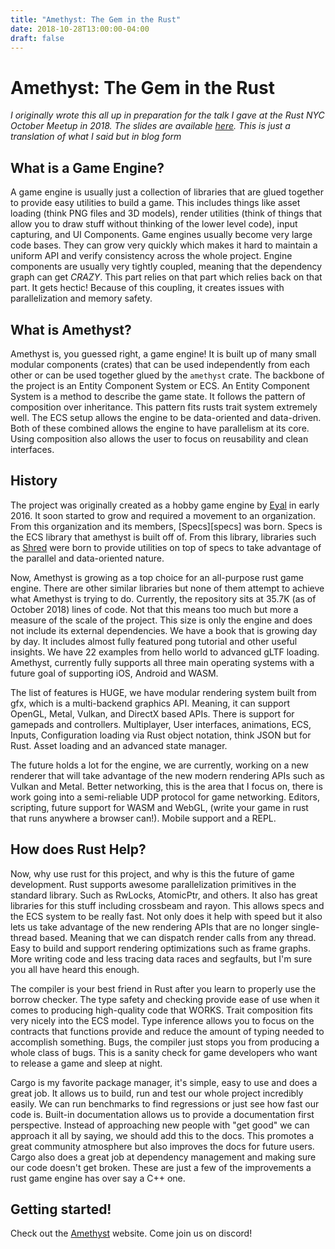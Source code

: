 ```yaml
---
title: "Amethyst: The Gem in the Rust"
date: 2018-10-28T13:00:00-04:00
draft: false
---
```


# Amethyst: The Gem in the Rust

_I originally wrote this all up in preparation for the talk I gave at the Rust NYC October Meetup in 2018. The slides are available 
[here][slides]. This is just a translation of what I said but in blog form_

[slides]: https://www.slideshare.net/LucioFranco/amethyst-the-gem-in-the-rust-120999299

## What is a Game Engine?

A game engine is usually just a collection of libraries that are glued together to provide easy utilities to build a game. This includes things like asset loading (think PNG files and 3D models), render utilities (think of things that allow you to draw stuff without thinking of the lower level code), input capturing, and UI Components. Game engines usually become very large code bases. They can grow very quickly which makes it hard to maintain a uniform API and verify consistency across the whole project. Engine components are usually very tightly coupled, meaning that the dependency graph can get _CRAZY_. This part relies on that part which relies back on that part. It gets hectic! Because of this coupling, it creates issues with parallelization and memory safety.

## What is Amethyst?

Amethyst is, you guessed right, a game engine! It is built up of many small modular components (crates) that can be used independently from each other or can be used together glued by the `amethyst` crate. The backbone of the project is an Entity Component System or ECS. An Entity Component System is a method to describe the game state. It follows the pattern of composition over inheritance. This pattern fits rusts trait system extremely well. The ECS setup allows the engine to be data-oriented and data-driven. Both of these combined allows the engine to have parallelism at its core. Using composition also allows the user to focus on reusability and clean interfaces.

## History

The project was originally created as a hobby game engine by [Eyal][eyal] in early 2016. It soon started to grow and required a movement to an organization. From this organization and its members, [Specs][specs] was born. Specs is the ECS library that amethyst is built off of. From this library, libraries such as [Shred][shred] were born to provide utilities on top of specs to take advantage of the parallel and data-oriented nature.

Now, Amethyst is growing as a top choice for an all-purpose rust game engine. There are other similar libraries but none of them attempt to achieve what Amethyst is trying to do. Currently, the repository sits at 35.7K (as of October 2018) lines of code. Not that this means too much but more a measure of the scale of the project. This size is only the engine and does not include its external dependencies. We have a book that is growing day by day. It includes almost fully featured pong tutorial and other useful insights. We have 22 examples from hello world to advanced gLTF loading. Amethyst, currently fully supports all three main operating systems with a future goal of supporting iOS, Android and WASM.

The list of features is HUGE, we have modular rendering system built from gfx, which is a multi-backend graphics API. Meaning, it can support OpenGL, Metal, Vulkan, and DirectX based APIs. There is support for gamepads and controllers. Multiplayer, User interfaces, animations, ECS, Inputs, Configuration loading via Rust object notation, think JSON but for Rust. Asset loading and an advanced state manager.

The future holds a lot for the engine, we are currently, working on a new renderer that will take advantage of the new modern rendering APIs such as Vulkan and Metal. Better networking, this is the area that I focus on, there is work going into a semi-reliable UDP protocol for game networking. Editors, scripting, future support for WASM and WebGL, (write your game in rust that runs anywhere a browser can!). Mobile support and a REPL.

## How does Rust Help?

Now, why use rust for this project, and why is this the future of game development. Rust supports awesome parallelization primitives in the standard library. Such as RwLocks, AtomicPtr, and others. It also has great libraries for this stuff including crossbeam and rayon. This allows specs and the ECS system to be really fast. Not only does it help with speed but it also lets us take advantage of the new rendering APIs that are no longer single-thread based. Meaning that we can dispatch render calls from any thread. Easy to build and support rendering optimizations such as frame graphs. More writing code and less tracing data races and segfaults, but I'm sure you all have heard this enough.

The compiler is your best friend in Rust after you learn to properly use the borrow checker. The type safety and checking provide ease of use when it comes to producing high-quality code that WORKS. Trait composition fits very nicely into the ECS model. Type inference allows you to focus on the contracts that functions provide and reduce the amount of typing needed to accomplish something. Bugs, the compiler just stops you from producing a whole class of bugs. This is a sanity check for game developers who want to release a game and sleep at night.

Cargo is my favorite package manager, it's simple, easy to use and does a great job. It allows us to build, run and test our whole project incredibly easily. We can run benchmarks to find regressions or just see how fast our code is. Built-in documentation allows us to provide a documentation first perspective. Instead of approaching new people with "get good" we can approach it all by saying, we should add this to the docs. This promotes a great community atmosphere but also improves the docs for future users. Cargo also does a great job at dependency management and making sure our code doesn't get broken. These are just a few of the improvements a rust game engine has over say a C++ one.

## Getting started!

Check out the [Amethyst][amethyst] website. Come join us on discord! 

[eyal]: https://github.com/ebkalderon
[soecs]: https://github.com/slide-rs/specs
[shred]: https://github.com/slide-rs/shred
[amethyst]: https://amethyst.rs
